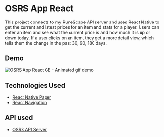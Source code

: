 # OSRS App React

This project connects to my RuneScape API server and uses React Native to get the current and latest prices for an item and stats for a player. Users can enter an item and see what the current price is and how much it is up or down today. If a user clicks on an item, they get a more detail view, which tells them the change in the past 30, 90, 180 days. 


## Demo
![OSRS App React GE - Animated gif demo](DEMO/OSRS-React-GE-NEW.gif)


## Technologies Used
* [React Native Paper](https://callstack.github.io/react-native-paper/)
* [React Navigation](https://reactnavigation.org/) 


## API used
* [OSRS API Server](https://github.com/Manrag-Nagra/OSRS-API-Server-Node)

